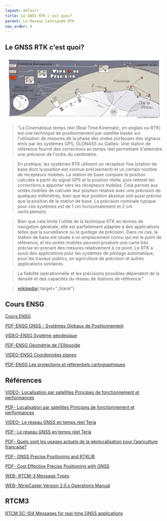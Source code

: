 ```yaml
---
layout: default
title: Le GNSS RTK c'est quoi?
parent: Le Reseau Centipede RTK
nav_order: 4
---
```


## Le GNSS RTK c'est quoi?

![sketch](/assets/images/index/1.jpg)

> "La Cinématique temps réel (Real Time Kinematic, en anglais ou RTK) est une technique de positionnement par satellite basée sur l'utilisation de mesures de la phase des ondes porteuses des signaux émis par les systèmes GPS, GLONASS ou Galileo. Une station de référence fournit des corrections en temps réel permettant d'atteindre une précision de l'ordre du centimètre.

> En pratique, les systèmes RTK utilisent un récepteur fixe (station de base dont la position est connue précisément) et un certain nombre de récepteurs mobiles. La station de base compare la position calculée à partir du signal GPS et la position réelle, puis réémet les corrections à apporter vers les récepteurs mobiles. Cela permet aux unités mobiles de calculer leur position relative avec une précision de quelques millimètres, bien que leur position absolue soit aussi précise que la position de la station de base. La précision nominale typique pour ces systèmes est de 1 cm horizontalement et 2 cm verticalement.

> Bien que cela limite l'utilité de la technique RTK en termes de navigation générale, elle est parfaitement adaptée à des applications telles que la surveillance ou le guidage de précision. Dans ce cas, la station de base est située à un emplacement connu qui est le point de référence, et les unités mobiles peuvent produire une carte très précise en prenant des mesures relativement à ce point. Le RTK a aussi des applications pour les systèmes de pilotage automatique, pour les travaux publics, en agriculture de précision et autres applications similaires.

> La fiabilité opérationnelle et les précisions possibles dépendent de la densité et des capacités du réseau de stations de référence."

> [wikipedia](https://fr.wikipedia.org/wiki/Cin%C3%A9matique_temps_r%C3%A9el){:target="_blank"}

## Cours ENSG

[Cours ENSG](http://cours-fad-public.ensg.eu/)

[PDF-ENSG GNSS - Systèmes Globaux de Positionnement](http://cours-fad-public.ensg.eu/pluginfile.php/1501/mod_resource/content/1/gnss.pdf)

[VIDEO-ENSG Système géodesique](https://streaming.ensg.eu/geodesie/13069.002-SB-Geodesie_Systeme_geodesique.webm)

[PDF-ENSG Géométrie de l'Ellipsoïde](cours-fad-public.ensg.eu/pluginfile.php/1507/mod_resource/content/1/geoell.pdf)

[VIDEO-ENSG Coordonnées planes](https://streaming.ensg.eu/geodesie/13069.003-SB-Geodesie_Coordonnees_planes.webm)

[PDF-ENSG Les projections et référentiels cartographiques](cours-fad-public.ensg.eu/pluginfile.php/1327/mod_resource/content/2/projections.pdf)


## Références

[VIDEO- Localisation par satellites Principes de fonctionnement et performances](https://www.youtube.com/watch?v=XFZrOSKAXH4&pbjreload=101)

[PDF-   Localisation par satellites Principes de fonctionnement et performances](https://www.agrotic.org/wp-content/uploads/2019/02/2019-04-23-AgroTic-Geolocalisation-CNES-VP.pdf)

[VIDEO- Le réseau GNSS en temps réel Teria](https://www.youtube.com/watch?v=dcWotLV3rF8&pbjreload=101)

[PDF-   Le réseau GNSS en temps réel Teria](https://www.agrotic.org/wp-content/uploads/2019/02/190423_SeminaireAgroTIC_Teria.pdf)

[PDF-   Quels sont les usages actuels de la géolocalisation pour l’agriculture française?](https://www.agrotic.org/wp-content/uploads/2019/02/7_190423_SeminaireAgroTIC_Observatoire.pdf)

[PDF-   GNSS Precise Positioning and RTKLIB](/assets/images/index/15a_PPP_RTKLIB.pdf)

[PDF-   Cost Effective Precise Positioning with GNSS](https://www.fig.net/resources/publications/figpub/pub74/Figpub74.pdf)

[WEB-   RTCM-3 Message Types](https://igs.bkg.bund.de/ntrip/rtcmmessagetypes)

[WEB-   NtripCaster Version 2.0.x Operations Manual](https://igs.bkg.bund.de/root_ftp/NTRIP/documentation/ntripcaster_manual.html)

## RTCM3

[RTCM SC-104 Messages for real-time GNSS applications](https://igs.bkg.bund.de/ntrip/about)
